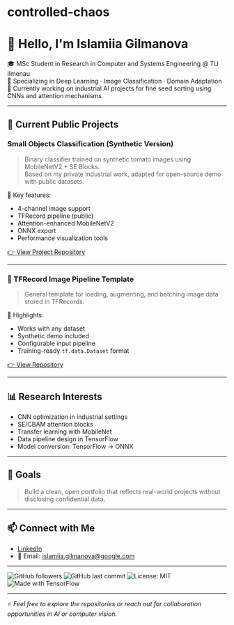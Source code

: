 # controlled-chaos
# 👋 Hello, I'm Islamiia Gilmanova

🎓 MSc Student in Research in Computer and Systems Engineering @ TU Ilmenau  
🧠 Specializing in Deep Learning · Image Classification · Domain Adaptation  
📍 Currently working on industrial AI projects for fine seed sorting using CNNs and attention mechanisms.

---

## 🚀 Current Public Projects

###  Small Objects Classification (Synthetic Version)
> Binary classifier trained on synthetic tomato images using MobileNetV2 + SE Blocks.  
> Based on my private industrial work, adapted for open-source demo with public datasets.

🔧 Key features:
- 4-channel image support
- TFRecord pipeline (public)
- Attention-enhanced MobileNetV2
- ONNX export
- Performance visualization tools

[👉 View Project Repository](https://github.com/islamiia-gilmanova/small-objects-classifier)

---

### 🔄 TFRecord Image Pipeline Template
> General template for loading, augmenting, and batching image data stored in TFRecords.

📌 Highlights:
- Works with any dataset
- Synthetic demo included
- Configurable input pipeline
- Training-ready `tf.data.Dataset` format

[👉 View Repository](https://github.com/islamiia-gilmanova/tfrecord-pipeline-template)

---

## 📊 Research Interests

- CNN optimization in industrial settings  
- SE/CBAM attention blocks  
- Transfer learning with MobileNet  
- Data pipeline design in TensorFlow  
- Model conversion: TensorFlow → ONNX

---

## 🌱 Goals

> Build a clean, open portfolio that reflects real-world projects without disclosing confidential data.

---

## 📫 Connect with Me

- [LinkedIn](https://www.linkedin.com/in/islamiia-gilmanova/)
- 📧 Email: islamiia.gilmanova@google.com

---

![GitHub followers](https://img.shields.io/github/followers/telyotarsyn?label=Followers)
![GitHub last commit](https://img.shields.io/github/last-commit/telyotarsyn/controlled-chaos)
![License: MIT](https://img.shields.io/badge/License-MIT-green.svg)
![Made with TensorFlow](https://img.shields.io/badge/Made%20with-TensorFlow-orange)

---


⭐ *Feel free to explore the repositories or reach out for collaboration opportunities in AI or computer vision.*
